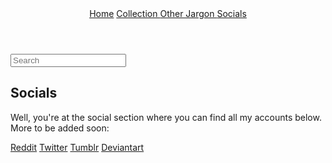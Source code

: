 <!doctype html>
<html>
<head>
<meta charset="utf-8">
<title>collection</title>
</head>
<html lang="en">
<div id="mainwrapper">
  <header> 
    <!--**************************************************************************
    Header starts here. It contains Logo and 3 navigation links. 
    ****************************************************************************-->
    <div id="logo"><!-- <img src="logoImage.png" alt="sample logo"> --><!-- Company Logo text -->
	  </div>
    <nav> <a href="#" title="Link">Home</a> <a href="#" title="Link">Collection
		</a><a href="#" title="Link">Other Jargon <a href="#" title="Link">Socials</a>
		</a> </nav>
  </header>
  <div id="content">
    <div class="notOnDesktop"> 
      <!-- This search box is displayed only in mobile and tablet laouts and not in desktop layouts -->
      <input type="text" placeholder="Search">
    </div>
    <section id="mainContent"> 
      <!--************************************************************************
    Main Blog content starts here
    ****************************************************************************-->
		<h1><!-- Blog title -->Socials</h1>
      <p>Well, you're at the social section where you can find all my accounts below. More to be added soon:</p>
		  <a href="https://www.reddit.com/user/WindowsME04">Reddit</a> 
          <a href="https://twitter.com/Tasha043/">Twitter</a> 
          <a href="https://sinclair-speccy.tumblr.com/">Tumblr</a> 
          <a href="https://www.deviantart.com/windowsme04">Deviantart</a>  
<body>
</body>
</html>